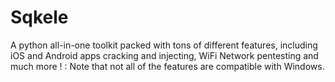 # Sqkele
A python all-in-one toolkit packed with tons of different features, including iOS and Android apps cracking and injecting, WiFi Network pentesting and much more ! : Note that not all of the features are compatible with Windows.
